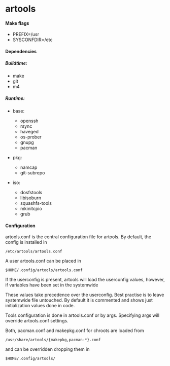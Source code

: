 artools
=============

#### Make flags


* PREFIX=/usr
* SYSCONFDIR=/etc

#### Dependencies

##### Buildtime:

* make
* git
* m4

##### Runtime:

- base:
  * openssh
  * rsync
  * haveged
  * os-prober
  * gnupg
  * pacman

- pkg:
  * namcap
  * git-subrepo

- iso:
  * dosfstools
  * libisoburn
  * squashfs-tools
  * mkinitcpio
  * grub

#### Configuration

artools.conf is the central configuration file for artools.
By default, the config is installed in

    /etc/artools/artools.conf

A user artools.conf can be placed in

    $HOME/.config/artools/artools.conf


If the userconfig is present, artools will load the userconfig values, however, if variables have been set in the systemwide

These values take precedence over the userconfig.
Best practise is to leave systemwide file untouched.
By default it is commented and shows just initialization values done in code.

Tools configuration is done in artools.conf or by args.
Specifying args will override artools.conf settings.

Both, pacman.conf and makepkg.conf for chroots are loaded from

    /usr/share/artools/{makepkg,pacman-*}.conf

and can be overridden dropping them in

    $HOME/.config/artools/
